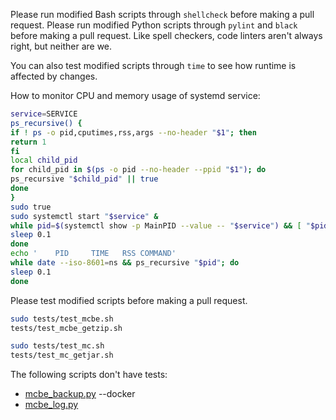 Please run modified Bash scripts through `shellcheck` before making a pull request.
Please run modified Python scripts through `pylint` and `black` before making a pull request.
Like spell checkers, code linters aren't always right, but neither are we.

You can also test modified scripts through `time` to see how runtime is affected by changes.

How to monitor CPU and memory usage of systemd service:
```bash
service=SERVICE
ps_recursive() {
if ! ps -o pid,cputimes,rss,args --no-header "$1"; then
return 1
fi
local child_pid
for child_pid in $(ps -o pid --no-header --ppid "$1"); do
ps_recursive "$child_pid" || true
done
}
sudo true
sudo systemctl start "$service" &
while pid=$(systemctl show -p MainPID --value -- "$service") && [ "$pid" = 0 ]; do
sleep 0.1
done
echo '    PID     TIME   RSS COMMAND'
while date --iso-8601=ns && ps_recursive "$pid"; do
sleep 0.1
done
```
Please test modified scripts before making a pull request.
```bash
sudo tests/test_mcbe.sh
tests/test_mcbe_getzip.sh

sudo tests/test_mc.sh
tests/test_mc_getjar.sh
```
The following scripts don't have tests:
- [mcbe_backup.py](src/mcbe_backup.py) --docker
- [mcbe_log.py](src/mcbe_log.py)
